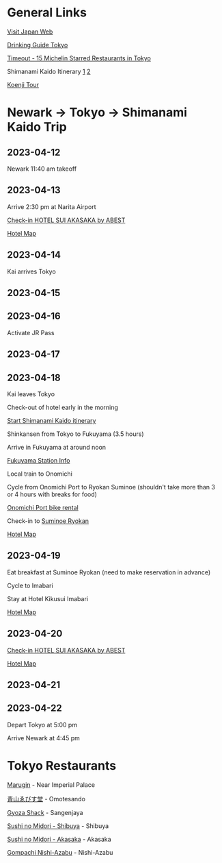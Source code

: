 # General Links

[Visit Japan Web](https://www.vjw.digital.go.jp/)

[Drinking Guide Tokyo](https://blog.japanwondertravel.com/locals-guide-to-drinking-in-tokyo-33474)

[Timeout - 15 Michelin Starred Restaurants in Tokyo](https://www.timeout.com/tokyo/restaurants/best-cheap-michelin-star-restaurant-meals-in-tokyo)

Shimanami Kaido Itinerary [1](https://kokoro-jp.com/culture/1432/) [2](https://www.reddit.com/r/JapanTravel/comments/1292fye/trip_report_shimanami_kaido_2023/)

[Koenji Tour](https://roadsandkingdoms.com/travel-guide/tokyo/walking-tour-afternoon-koenji-area/)

# Newark -> Tokyo -> Shimanami Kaido Trip

## 2023-04-12

Newark 11:40 am takeoff

## 2023-04-13

Arrive 2:30 pm at Narita Airport

[Check-in HOTEL SUI AKASAKA by ABEST](https://www.tripadvisor.com/Hotel_Review-g14129743-d15051011-Reviews-HOTEL_SUI_AKASAKA_BY_ABEST-Akasaka_Minato_Tokyo_Tokyo_Prefecture_Kanto.html)

[Hotel Map](https://goo.gl/maps/uvfthrCz589Q3oZQ9)

## 2023-04-14

Kai arrives Tokyo

## 2023-04-15

## 2023-04-16

Activate JR Pass

## 2023-04-17

## 2023-04-18

Kai leaves Tokyo

Check-out of hotel early in the morning

[Start Shimanami Kaido itinerary](https://kokoro-jp.com/culture/1432/)

Shinkansen from Tokyo to Fukuyama (3.5 hours)

Arrive in Fukuyama at around noon

[Fukuyama Station Info](https://www.japan-guide.com/e/e3431.html)

Local train to Onomichi

Cycle from Onomichi Port to Ryokan Suminoe (shouldn't take more than 3 or 4 hours with breaks for food)

[Onomichi Port bike rental](https://goo.gl/maps/Lc31FVbJ3SQYpxWH8)

Check-in to [Suminoe Ryokan](https://www.tripadvisor.com/Hotel_Review-g651649-d1089814-Reviews-Suminoe_Ryokan-Onomichi_Hiroshima_Prefecture_Chugoku.html)

[Hotel Map](https://goo.gl/maps/wVB7Rp6LMxeEyzLN8)

## 2023-04-19

Eat breakfast at Suminoe Ryokan (need to make reservation in advance)

Cycle to Imabari

Stay at Hotel Kikusui Imabari

[Hotel Map](https://goo.gl/maps/ELwWxRtELmaeLLSi7)

## 2023-04-20

[Check-in HOTEL SUI AKASAKA by ABEST](https://www.tripadvisor.com/Hotel_Review-g14129743-d15051011-Reviews-HOTEL_SUI_AKASAKA_BY_ABEST-Akasaka_Minato_Tokyo_Tokyo_Prefecture_Kanto.html)

[Hotel Map](https://goo.gl/maps/uvfthrCz589Q3oZQ9)

## 2023-04-21

## 2023-04-22

Depart Tokyo at 5:00 pm

Arrive Newark at 4:45 pm

# Tokyo Restaurants

[Marugin](https://goo.gl/maps/jbNNDWLD2GYxVaWQ8) - Near Imperial Palace

[青山ゑびす堂](https://goo.gl/maps/rsngQFBpn88aKjr19) - Omotesando

[Gyoza Shack](https://goo.gl/maps/JJFENR9QSVRQAK2CA) - Sangenjaya

[Sushi no Midori - Shibuya](https://goo.gl/maps/DKRwPocRj1fiBU58A) - Shibuya

[Sushi no Midori - Akasaka](https://goo.gl/maps/LrX3R2vZfGdozigL7) - Akasaka

[Gompachi Nishi-Azabu](https://goo.gl/maps/LrX3R2vZfGdozigL7) - Nishi-Azabu
